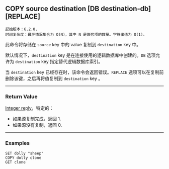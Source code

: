 ## COPY source destination [DB destination-db] [REPLACE]

    起始版本：6.2.0.
    时间复杂度：最坏情况集合为 O(N)，其中 N 是嵌套项的数量。字符串值为 O(1)。

此命令将存储在 `source` key 中的 value 复制到 `destination` key 中。

默认情况下，`destination` key 是在连接使用的逻辑数据库中创建的。`DB` 选项允许为 `destination` key 指定替代逻辑数据库索引。

当 `destination` key 已经存在时，该命令会返回错误。`REPLACE` 选项可以在复制前删除该键，之后再将值复制到 `destination` key 。

---

### Return Value

[Integer reply](../topics/protocol.md#resp-integers)，特定的：
- 如果源复制完成，返回 1.
- 如果源没有复制，返回 0.

---

### Examples

```
SET dolly "sheep"
COPY dolly clone
GET clone
```